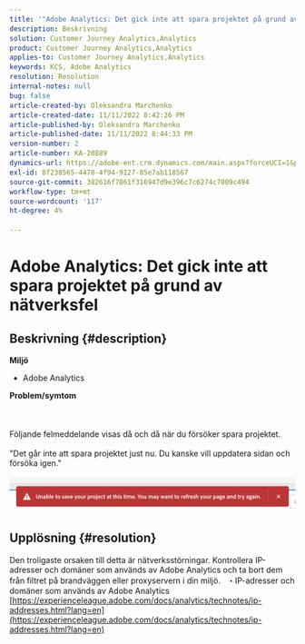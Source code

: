 ```yaml
---
title: '"Adobe Analytics: Det gick inte att spara projektet på grund av nätverksfel'
description: Beskrivning
solution: Customer Journey Analytics,Analytics
product: Customer Journey Analytics,Analytics
applies-to: Customer Journey Analytics,Analytics
keywords: KCS, Adobe Analytics
resolution: Resolution
internal-notes: null
bug: false
article-created-by: Oleksandra Marchenko
article-created-date: 11/11/2022 8:42:26 PM
article-published-by: Oleksandra Marchenko
article-published-date: 11/11/2022 8:44:33 PM
version-number: 2
article-number: KA-20889
dynamics-url: https://adobe-ent.crm.dynamics.com/main.aspx?forceUCI=1&pagetype=entityrecord&etn=knowledgearticle&id=9e656d55-0162-ed11-9561-6045bd006b25
exl-id: 8f238565-4478-4f94-9127-85e7ab118567
source-git-commit: 382616f7861f316947d9e396c7c6274c7009c494
workflow-type: tm+mt
source-wordcount: '117'
ht-degree: 4%

---
```


# Adobe Analytics: Det gick inte att spara projektet på grund av nätverksfel

## Beskrivning {#description}

<b>Miljö</b>
- Adobe Analytics

<b>Problem/symtom</b><br><br> <br><br>Följande felmeddelande visas då och då när du försöker spara projektet.
<br> 
<br>&quot;Det går inte att spara projektet just nu. Du kanske vill uppdatera sidan och försöka igen.&quot;<br><br>![](assets/___9f656d55-0162-ed11-9561-6045bd006b25___.png)

## Upplösning {#resolution}


Den troligaste orsaken till detta är nätverksstörningar. Kontrollera IP-adresser och domäner som används av Adobe Analytics och ta bort dem från filtret på brandväggen eller proxyservern i din miljö.
 
・IP-adresser och domäner som används av Adobe Analytics
[https://experienceleague.adobe.com/docs/analytics/technotes/ip-addresses.html?lang=en](https://experienceleague.adobe.com/docs/analytics/technotes/ip-addresses.html?lang=en)
